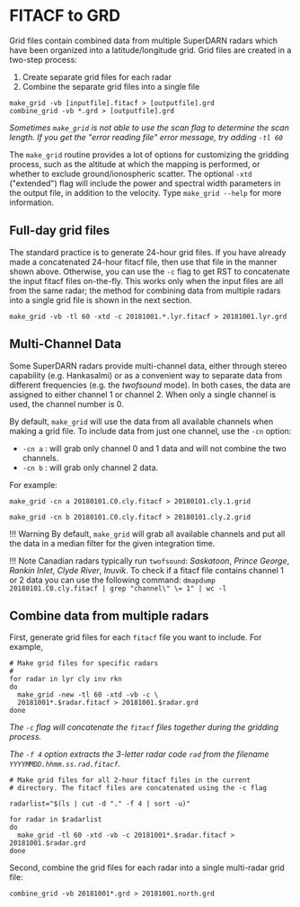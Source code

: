 <!--
(C) copyright 2019 University Centre in Svalbard (UNIS)
author: Emma Bland, UNIS
-->
# FITACF to GRD
Grid files contain combined data from multiple SuperDARN radars which have been organized into a latitude/longitude grid. Grid files are created in a two-step process:

1. Create separate grid files for each radar
2. Combine the separate grid files into a single file

```
make_grid -vb [inputfile].fitacf > [outputfile].grd
combine_grid -vb *.grd > [outputfile].grd
```

*Sometimes `make_grid` is not able to use the scan flag to determine the scan length. If you get the "error reading file" error message, try adding `-tl 60`*

The `make_grid` routine provides a lot of options for customizing the gridding process, such as the altitude at which the mapping is performed, or whether to exclude ground/ionospheric scatter. The optional `-xtd` ("extended") flag will include the power and spectral width parameters in the output file, in addition to the velocity. Type `make_grid --help` for more information. 
	
## Full-day grid files
The standard practice is to generate 24-hour grid files. If you have already made a concatenated 24-hour fitacf file, then use that file in the manner shown above. Otherwise, you can use the `-c` flag to get RST to concatenate the input fitacf files on-the-fly. This works only when the input files are all from the same radar; the method for combining data from multiple radars into a single grid file is shown in the next section.
```
make_grid -vb -tl 60 -xtd -c 20181001.*.lyr.fitacf > 20181001.lyr.grd
```

## Multi-Channel Data 

Some SuperDARN radars provide multi-channel data, either through stereo capability (e.g. Hankasalmi) or as a convenient way to separate data from different frequencies (e.g. the  *twofsound* mode). In both cases, the data are assigned to either channel 1 or channel 2. When only a single channel is used, the channel number is 0. 

By default, `make_grid` will use the data from all available channels when making a grid file. To include data from just one channel, use the `-cn` option: 

 - `-cn a` : will grab only channel 0 and 1 data and will not combine the two channels. 
 - `-cn b` : will grab only channel 2 data. 

For example:
```
make_grid -cn a 20180101.C0.cly.fitacf > 20180101.cly.1.grid 
```

```
make_grid -cn b 20180101.C0.cly.fitacf > 20180101.cly.2.grid 
```


!!! Warning
    By default, `make_grid` will grab all available channels and put all the data in a median filter for the given integration time.

!!! Note
    Canadian radars typically run `twofsound`: *Saskatoon*, *Prince George*, *Rankin Inlet*, *Clyde River*, *Inuvik*.
    To check if a fitacf file contains channel 1 or 2 data you can use the following command:
    ```
    dmapdump 20180101.C0.cly.fitacf | grep "channel\" \= 1" | wc -l
    ```

## Combine data from multiple radars
First, generate grid files for each `fitacf` file you want to include. For example,

```
# Make grid files for specific radars
#
for radar in lyr cly inv rkn
do 
  make_grid -new -tl 60 -xtd -vb -c \
  20181001*.$radar.fitacf > 20181001.$radar.grd
done
```

*The `-c` flag will concatenate the `fitacf` files together during the gridding process.*

*The `-f 4` option extracts the 3-letter radar code `rad` from the filename `YYYYMMDD.hhmm.ss.rad.fitacf`.*

```
# Make grid files for all 2-hour fitacf files in the current
# directory. The fitacf files are concatenated using the -c flag

radarlist="$(ls | cut -d "." -f 4 | sort -u)"

for radar in $radarlist
do
  make_grid -tl 60 -xtd -vb -c 20181001*.$radar.fitacf > 20181001.$radar.grd
done
```

Second, combine the grid files for each radar into a single multi-radar grid file:
```
combine_grid -vb 20181001*.grd > 20181001.north.grd
```
